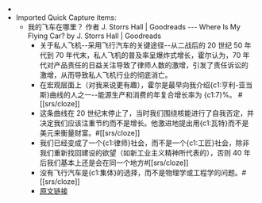 - 
- Imported Quick Capture items:
    - 我的飞车在哪里？ 作者 J. Storrs Hall | Goodreads --- Where Is My Flying Car? by J. Storrs Hall | Goodreads
        - 关于私人飞机--采用飞行汽车的关键途径--从二战后的 20 世纪 50 年代到 70 年代末，私人飞机的普及率呈爆炸式增长，霍尔认为，70 年代对产品责任的日益关注导致了律师人数的激增，引发了责任诉讼的激增，从而导致私人飞机行业的彻底消亡。 
        - 在宏观层面上（对我来说更有趣），霍尔是最早向我介绍{c1:亨利-亚当斯}曲线的人之一--能源生产和消费的年复合增长率为 {c1:7}%。   #[[srs/cloze]]
        - 这条曲线在 20 世纪末停止了，当时我们围绕核能进行了自我否定，并决定我们应该注重节约而不是增长。他激进地提出用{c1:瓦特}而不是美元来衡量财富。#[[srs/cloze]]
        - 我们已经变成了一个{c1:律师}社会，而不是一个{c1:工匠}社会，除非我们重新找回建设的欲望（如新工业主义精神所代表的），否则 40 年后我们基本上还是会在同一个地方#[[srs/cloze]]   
        - 没有飞行汽车是{c1:集体}的选择，而不是物理学或工程学的问题。#[[srs/cloze]]
        - [原文链接](https://www.goodreads.com/book/show/59335616-where-is-my-flying-car?from_search=true&from_srp=true&qid=KVHMlf4nY9&rank=1)
